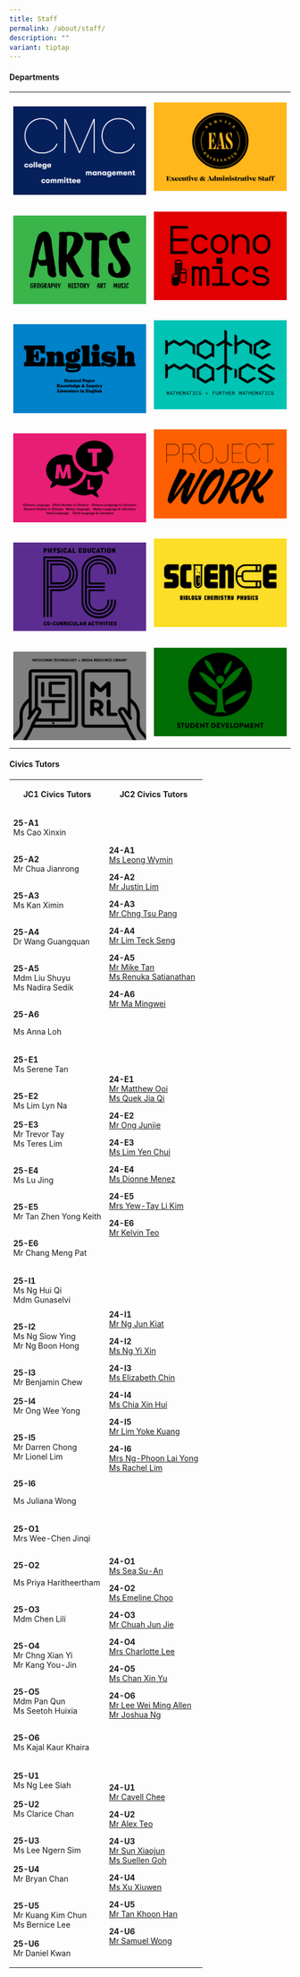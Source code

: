 ```yaml
---
title: Staff
permalink: /about/staff/
description: ""
variant: tiptap
---
```

<h4><strong>Departments</strong></h4>
<table style="minWidth: 50px">
<colgroup>
<col>
<col>
</colgroup>
<tbody>
<tr>
<th rowspan="1" colspan="1">
<p></p><a class="isomer-image-wrapper" href="/about/staff/cmc/"><img style="width: 100%" height="auto" width="100%" alt="" src="/images/About/Dept01_CMC.png"></a>
</th>
<th rowspan="1" colspan="1">
<p></p><a class="isomer-image-wrapper" href="/about/staff/eas"><img style="width: 100%" height="auto" width="100%" alt="" src="/images/About/Dept02_EAS.png"></a>
<p></p>
</th>
</tr>
<tr>
<td rowspan="1" colspan="1">
<p></p><a class="isomer-image-wrapper" href="/about/staff/arts/"><img style="width: 100%" height="auto" width="100%" alt="" src="/images/About/Dept06_Arts.png"></a>
</td>
<td rowspan="1" colspan="1">
<p></p><a class="isomer-image-wrapper" href="/about/staff/econs/"><img style="width: 100%" height="auto" width="100%" alt="" src="/images/About/Dept07_Econs.png"></a>
<p></p>
</td>
</tr>
<tr>
<td rowspan="1" colspan="1">
<p></p><a class="isomer-image-wrapper" href="/about/staff/english/"><img style="width: 100%" height="auto" width="100%" alt="" src="/images/About/Dept03_English.png"></a>
</td>
<td rowspan="1" colspan="1">
<p></p><a class="isomer-image-wrapper" href="/about/staff/maths/"><img style="width: 100%" height="auto" width="100%" alt="" src="/images/About/Dept08_Math.png"></a>
<p></p>
</td>
</tr>
<tr>
<td rowspan="1" colspan="1">
<p></p><a class="isomer-image-wrapper" href="/about/staff/mtl/"><img style="width: 100%" height="auto" width="100%" alt="" src="/images/About/Dept05_MTL.png"></a>
</td>
<td rowspan="1" colspan="1">
<p></p><a class="isomer-image-wrapper" href="/about/staff/pw/"><img style="width: 100%" height="auto" width="100%" alt="" src="/images/About/Dept04_PW.png"></a>
<p></p>
</td>
</tr>
<tr>
<td rowspan="1" colspan="1">
<p></p><a class="isomer-image-wrapper" href="/about/staff/pe/"><img style="width: 100%" height="auto" width="100%" alt="" src="/images/About/Dept10_PE.png"></a>
</td>
<td rowspan="1" colspan="1">
<p></p><a class="isomer-image-wrapper" href="/about/staff/science/"><img style="width: 100%" height="auto" width="100%" alt="" src="/images/About/Dept09_Science.png"></a>
<p></p>
</td>
</tr>
<tr>
<td rowspan="1" colspan="1">
<p></p><a class="isomer-image-wrapper" href="/about/staff/ict/"><img style="width: 100%" height="auto" width="100%" alt="" src="/images/About/Dept11_ICTMRL.png"></a>
</td>
<td rowspan="1" colspan="1">
<p></p><a class="isomer-image-wrapper" href="/about/staff/sd/"><img style="width: 100%" height="auto" width="100%" alt="" src="/images/About/Dept12_SD.png"></a>
<p></p>
</td>
</tr>
</tbody>
</table>
<p></p>
<h4><strong>Civics Tutors</strong></h4>
<p></p>
<table style="minWidth: 50px">
<colgroup>
<col>
<col>
</colgroup>
<tbody>
<tr>
<th rowspan="1" colspan="1">
<p>JC1 Civics Tutors</p>
</th>
<th rowspan="1" colspan="1">
<p>JC2 Civics Tutors</p>
</th>
</tr>
<tr>
<td rowspan="1" colspan="1">
<p><strong>25-A1</strong> 
<br>Ms Cao Xinxin</p>
<p>
<br><strong>25-A2</strong> 
<br>Mr Chua Jianrong</p>
<p>
<br><strong>25-A3</strong> 
<br>Ms Kan Ximin</p>
<p>
<br><strong>25-A4</strong> 
<br>Dr Wang Guangquan</p>
<p>
<br><strong>25-A5</strong> 
<br>Mdm Liu Shuyu
<br>Ms Nadira Sedik</p>
<p>
<br><strong>25-A6</strong>
</p>
<p>Ms Anna Loh</p>
</td>
<td rowspan="1" colspan="1">
<p><strong>24-A1</strong> 
<br><a href="https://www.eunoiajc.moe.edu.sg/about/staff/arts/ms-leong-wymin/" rel="noopener noreferrer nofollow" target="_blank">Ms Leong Wymin</a>
</p>
<p></p>
<p><strong>24-A2</strong> 
<br><a href="https://www.eunoiajc.moe.edu.sg/about/staff/science/mr-justin-lim/" rel="noopener noreferrer nofollow" target="_blank">Mr Justin Lim</a>
</p>
<p></p>
<p><strong>24-A3</strong> 
<br><a href="https://www.eunoiajc.moe.edu.sg/about/staff/mtl/mr-chng-tsu-pang/" rel="noopener noreferrer nofollow" target="_blank">Mr Chng Tsu Pang</a>
</p>
<p></p>
<p><strong>24-A4</strong> 
<br><a href="/about/staff/science/mr-lim-teck-seng/" rel="noopener noreferrer nofollow" target="_blank">Mr Lim Teck Seng</a>
</p>
<p></p>
<p><strong>24-A5</strong> 
<br><a href="mailto:mike.tan@ejc.edu.sg" rel="noopener nofollow" target="_blank">Mr Mike Tan</a>
<br><a href="mailto:renuka.satianathan@ejc.edu.sg" rel="noopener nofollow" target="_blank">Ms Renuka Satianathan</a>
</p>
<p></p>
<p><strong>24-A6</strong> 
<br><a href="https://www.eunoiajc.moe.edu.sg/about/staff/econs/mr-ma-mingwei/" rel="noopener noreferrer nofollow" target="_blank">Mr Ma Mingwei</a>
</p>
</td>
</tr>
<tr>
<td rowspan="1" colspan="1">
<p></p>
<p><strong>25-E1</strong> 
<br>Ms Serene Tan</p>
<p>
<br><strong>25-E2</strong> 
<br>Ms Lim Lyn Na
<br>
<br><strong>25-E3 </strong>
<br>Mr Trevor Tay
<br>Ms Teres Lim</p>
<p>
<br><strong>25-E4 </strong>
<br>Ms Lu Jing</p>
<p>
<br><strong>25-E5 </strong>
<br>Mr Tan Zhen Yong Keith</p>
<p>
<br><strong>25-E6 </strong>
<br>Mr Chang Meng Pat
<br>
</p>
</td>
<td rowspan="1" colspan="1">
<p></p>
<p><strong>24-E1</strong> 
<br><a href="mailto:matthew.ooi@ejc.edu.sg" rel="noopener nofollow" target="_blank">Mr Matthew Ooi</a>
<br><a href="https://www.eunoiajc.moe.edu.sg/about/staff/arts/ms-quek-jia-qi/" rel="noopener noreferrer nofollow" target="_blank">Ms Quek Jia Qi</a>
</p>
<p></p>
<p><strong>24-E2</strong> 
<br><a href="mailto:ong.junjie@ejc.edu.sg" rel="noopener nofollow" target="_blank">Mr Ong Junjie</a>
</p>
<p></p>
<p><strong>24-E3</strong> 
<br><a href="https://www.eunoiajc.moe.edu.sg/about/staff/maths/ms-lim-yen-chui/" rel="noopener noreferrer nofollow" target="_blank">Ms Lim Yen Chui</a>
</p>
<p></p>
<p><strong>24-E4</strong> 
<br><a href="mailto:dionne.menez@ejc.edu.sg" rel="noopener nofollow" target="_blank">Ms Dionne Menez</a>
</p>
<p></p>
<p><strong>24-E5</strong> 
<br><a href="https://www.eunoiajc.moe.edu.sg/about/staff/science/mrs-yew-tay-li-kim/" rel="noopener noreferrer nofollow" target="_blank">Mrs Yew-Tay Li Kim</a>
</p>
<p></p>
<p><strong>24-E6</strong> 
<br><a href="https://www.eunoiajc.moe.edu.sg/about/staff/econs/mr-kelvin-teo/" rel="noopener noreferrer nofollow" target="_blank">Mr Kelvin Teo</a>
</p>
</td>
</tr>
<tr>
<td rowspan="1" colspan="1">
<p></p>
<p><strong>25-I1</strong> 
<br>Ms Ng Hui Qi
<br>Mdm Gunaselvi</p>
<p>
<br><strong>25-I2</strong> 
<br>Ms Ng Siow Ying
<br>Mr Ng Boon Hong</p>
<p>
<br><strong>25-I3<br></strong>Mr Benjamin Chew
<br>
<br><strong>25-I4<br></strong>Mr Ong Wee Yong</p>
<p>
<br><strong>25-I5<br></strong>Mr Darren Chong
<br>Mr Lionel Lim</p>
<p>
<br><strong>25-I6</strong>
</p>
<p>Ms Juliana Wong
<br>
</p>
</td>
<td rowspan="1" colspan="1">
<p></p>
<p><strong>24-I1</strong> 
<br><a href="https://www.eunoiajc.moe.edu.sg/about/staff/pe/mr-ng-jun-kiat/" rel="noopener noreferrer nofollow" target="_blank">Mr Ng Jun Kiat</a>
</p>
<p></p>
<p><strong>24-I2</strong> 
<br><a href="https://www.eunoiajc.moe.edu.sg/about/staff/maths/ms-ng-yixin/" rel="noopener noreferrer nofollow" target="_blank">Ms Ng Yi Xin</a>
</p>
<p></p>
<p><strong>24-I3</strong> 
<br><a href="https://www.eunoiajc.moe.edu.sg/about/staff/econs/ms-elizabeth-chin/" rel="noopener noreferrer nofollow" target="_blank">Ms Elizabeth Chin</a>
</p>
<p></p>
<p><strong>24-I4</strong> 
<br><a href="https://www.eunoiajc.moe.edu.sg/about/staff/science/ms-chia-xin-hui/" rel="noopener noreferrer nofollow" target="_blank">Ms Chia Xin Hui</a>
</p>
<p></p>
<p><strong>24-I5</strong> 
<br><a href="https://www.eunoiajc.moe.edu.sg/staff/mathematics/mr-lim-yoke-kuang/" rel="noopener noreferrer nofollow" target="_blank">Mr Lim Yoke Kuang</a>
</p>
<p></p>
<p><strong>24-I6</strong> 
<br><a href="https://www.eunoiajc.moe.edu.sg/about/staff/maths/mrs-ng-phoon-lai-yong/" rel="noopener noreferrer nofollow" target="_blank">Mrs Ng-Phoon Lai Yong</a>
<br><a href="mailto:rachel.lim@ejc.edu.sg" rel="noopener nofollow" target="_blank">Ms Rachel Lim</a>
</p>
</td>
</tr>
<tr>
<td rowspan="1" colspan="1">
<p></p>
<p><strong>25-O1</strong> 
<br>Mrs Wee-Chen Jinqi</p>
<p>
<br><strong>25-O2</strong>
</p>
<p>Ms Priya Haritheertham</p>
<p>
<br><strong>25-O3</strong> 
<br>Mdm Chen Lili</p>
<p>
<br><strong>25-O4</strong> 
<br>Mr Chng Xian Yi
<br>Mr Kang You-Jin</p>
<p>
<br><strong>25-O5</strong> 
<br>Mdm Pan Qun
<br>Ms Seetoh Huixia</p>
<p>
<br><strong>25-O6</strong> 
<br>Ms Kajal Kaur Khaira
<br>
</p>
</td>
<td rowspan="1" colspan="1">
<p></p>
<p><strong>24-O1</strong> 
<br><a href="https://www.eunoiajc.moe.edu.sg/about/staff/arts/ms-sea-su-an/" rel="noopener noreferrer nofollow" target="_blank">Ms Sea Su-An</a>
</p>
<p></p>
<p><strong>24-O2</strong> 
<br><a href="https://www.eunoiajc.moe.edu.sg/about/staff/science/ms-emeline-choo/" rel="noopener noreferrer nofollow" target="_blank">Ms Emeline Choo</a>
</p>
<p></p>
<p><strong>24-O3</strong>
<br><a href="mailto:chuah.jun.jie@ejc.edu.sg" rel="noopener nofollow" target="_blank">Mr Chuah Jun Jie</a>
</p>
<p></p>
<p><strong>24-O4</strong> 
<br><a href="https://www.eunoiajc.moe.edu.sg/about/staff/english/mrs-charlotte-lee/" rel="noopener noreferrer nofollow" target="_blank">Mrs Charlotte Lee</a>
</p>
<p></p>
<p><strong>24-O5</strong> 
<br><a href="mailto:chan.xin.yu@ejc.edu.sg" rel="noopener nofollow" target="_blank">Ms Chan Xin Yu</a>
</p>
<p></p>
<p><strong>24-O6</strong> 
<br><a href="https://www.eunoiajc.moe.edu.sg/about/staff/pe/mr-allen-lee/" rel="noopener noreferrer nofollow" target="_blank">Mr Lee Wei Ming Allen</a> 
<br><a href="https://www.eunoiajc.moe.edu.sg/about/staff/english/mr-joshua-ng/" rel="noopener noreferrer nofollow" target="_blank">Mr Joshua Ng</a>
</p>
<p></p>
</td>
</tr>
<tr>
<td rowspan="1" colspan="1">
<p></p>
<p><strong>25-U1</strong> 
<br>Ms Ng Lee Siah
<br>
<br><strong>25-U2</strong> 
<br>Ms Clarice Chan</p>
<p>
<br><strong>25-U3</strong> 
<br>Ms Lee Ngern Sim
<br>
<br><strong>25-U4</strong> 
<br>Mr Bryan Chan</p>
<p>
<br><strong>25-U5</strong> 
<br>Mr Kuang Kim Chun
<br>Ms Bernice Lee
<br>
<br><strong>25-U6</strong> 
<br>Mr Daniel Kwan</p>
</td>
<td rowspan="1" colspan="1">
<p></p>
<p><strong>24-U1</strong> 
<br><a href="https://www.eunoiajc.moe.edu.sg/staff/english/mr-cavell-chee/" rel="noopener noreferrer nofollow" target="_blank">Mr Cavell Chee</a>
</p>
<p></p>
<p><strong>24-U2</strong> 
<br><a href="https://www.eunoiajc.moe.edu.sg/about/staff/maths/mr-alex-teo/" rel="noopener noreferrer nofollow" target="_blank">Mr Alex Teo</a>
</p>
<p></p>
<p><strong>24-U3</strong> 
<br><a href="https://www.eunoiajc.moe.edu.sg/about/staff/mtl/mr-sun-xiaojun/" rel="noopener noreferrer nofollow" target="_blank">Mr Sun Xiaojun</a>
<br><a href="mailto:suellen.goh@ejc.edu.sg" rel="noopener nofollow" target="_blank">Ms Suellen Goh</a>
</p>
<p></p>
<p><strong>24-U4</strong> 
<br><a href="https://www.eunoiajc.moe.edu.sg/staff/english/ms-xu-xiuwen/" rel="noopener noreferrer nofollow" target="_blank">Ms Xu Xiuwen</a>
</p>
<p></p>
<p><strong>24-U5</strong> 
<br><a href="https://www.eunoiajc.moe.edu.sg/about/staff/maths/mr-tan-khoon-han/" rel="noopener noreferrer nofollow" target="_blank">Mr Tan Khoon Han</a>
</p>
<p></p>
<p><strong>24-U6</strong> 
<br><a href="https://www.eunoiajc.moe.edu.sg/about/staff/english/mr-samuel-wong/" rel="noopener noreferrer nofollow" target="_blank">Mr Samuel Wong</a>
</p>
<p></p>
</td>
</tr>
</tbody>
</table>
<p></p>
